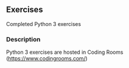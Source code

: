 ## Exercises
Completed Python 3 exercises

### Description
Python 3 exercises are hosted in Coding Rooms (https://www.codingrooms.com/)
